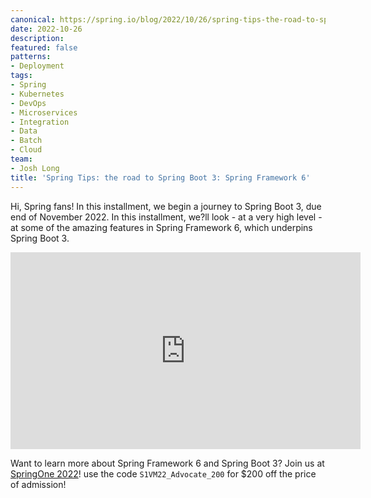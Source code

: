 ```yaml
---
canonical: https://spring.io/blog/2022/10/26/spring-tips-the-road-to-spring-boot-3-spring-framework-6
date: 2022-10-26
description: 
featured: false
patterns:
- Deployment
tags:
- Spring
- Kubernetes
- DevOps
- Microservices
- Integration
- Data
- Batch
- Cloud
team:
- Josh Long
title: 'Spring Tips: the road to Spring Boot 3: Spring Framework 6'
---
```


<div>
 <p>Hi, Spring fans! In this installment, we begin a journey to Spring Boot 3, due end of November 2022. In this installment, we?ll look - at a very high level - at some of the amazing features in Spring Framework 6, which underpins Spring Boot 3.</p><iframe width="560" height="315" src="https://www.youtube.com/embed/aUm5WZjh8RA" title="YouTube video player" frameborder="0" allow="accelerometer; autoplay; clipboard-write; encrypted-media; gyroscope; picture-in-picture" allowfullscreen></iframe>
 <p>Want to learn more about Spring Framework 6 and Spring Boot 3? Join us at <a href="https://springone.io">SpringOne 2022</a>! use the code <code>S1VM22_Advocate_200</code> for $200 off the price of admission!</p>
</div>

